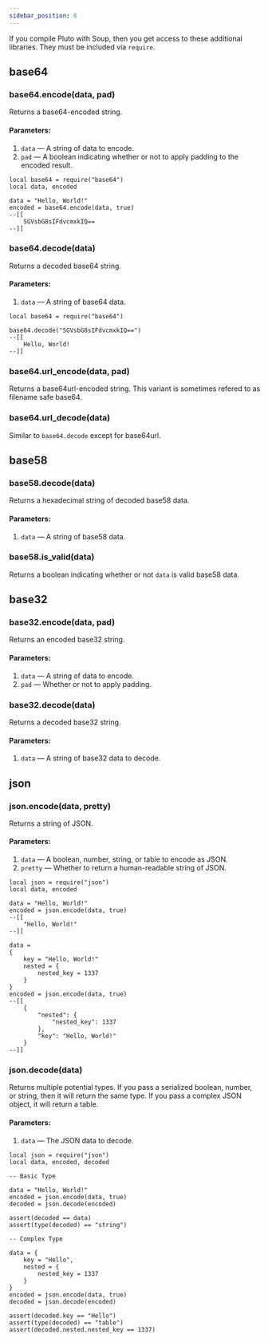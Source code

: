 ```yaml
---
sidebar_position: 6
---
```

If you compile Pluto with Soup, then you get access to these additional libraries. They must be included via `require`.

## base64
### base64.encode(data, pad)
Returns a base64-encoded string.
#### Parameters:
1. `data` — A string of data to encode.
2. `pad` — A boolean indicating whether or not to apply padding to the encoded result.
```pluto
local base64 = require("base64")
local data, encoded

data = "Hello, World!"
encoded = base64.encode(data, true)
--[[
	SGVsbG8sIFdvcmxkIQ==
--]]
```
### base64.decode(data)
Returns a decoded base64 string.
#### Parameters:
1. `data` — A string of base64 data.
```pluto
local base64 = require("base64")

base64.decode("SGVsbG8sIFdvcmxkIQ==")
--[[
	Hello, World!
--]]
```
### base64.url_encode(data, pad)
Returns a base64url-encoded string. This variant is sometimes refered to as filename safe base64.
### base64.url_decode(data)
Similar to `base64.decode` except for base64url.

## base58
### base58.decode(data)
Returns a hexadecimal string of decoded base58 data.
#### Parameters:
1. `data` — A string of base58 data.
### base58.is_valid(data)
Returns a boolean indicating whether or not `data` is valid base58 data.

## base32
### base32.encode(data, pad)
Returns an encoded base32 string.
#### Parameters:
1. `data` — A string of data to encode.
2. `pad` — Whether or not to apply padding.
### base32.decode(data)
Returns a decoded base32 string.
#### Parameters:
1. `data` — A string of base32 data to decode.

## json
### json.encode(data, pretty)
Returns a string of JSON.
#### Parameters:
1. `data` — A boolean, number, string, or table to encode as JSON.
2. `pretty` — Whether to return a human-readable string of JSON.
```pluto
local json = require("json")
local data, encoded

data = "Hello, World!"
encoded = json.encode(data, true)
--[[
	"Hello, World!"
--]]

data = 
{
	key = "Hello, World!"
	nested = {
		nested_key = 1337
	}
}
encoded = json.encode(data, true)
--[[
	{
	    "nested": {
	        "nested_key": 1337
	    },
	    "key": "Hello, World!"
	}
--]]
```
### json.decode(data)
Returns multiple potential types. If you pass a serialized boolean, number, or string, then it will return the same type. If you pass a complex JSON object, it will return a table.
#### Parameters:
1. `data` — The JSON data to decode.
```pluto
local json = require("json")
local data, encoded, decoded

-- Basic Type

data = "Hello, World!"
encoded = json.encode(data, true)
decoded = json.decode(encoded)

assert(decoded == data)
assert(type(decoded) == "string")

-- Complex Type

data = {
    key = "Hello",
    nested = {
        nested_key = 1337
    }
}
encoded = json.encode(data, true)
decoded = json.decode(encoded)

assert(decoded.key == "Hello")
assert(type(decoded) == "table")
assert(decoded.nested.nested_key == 1337)
```
